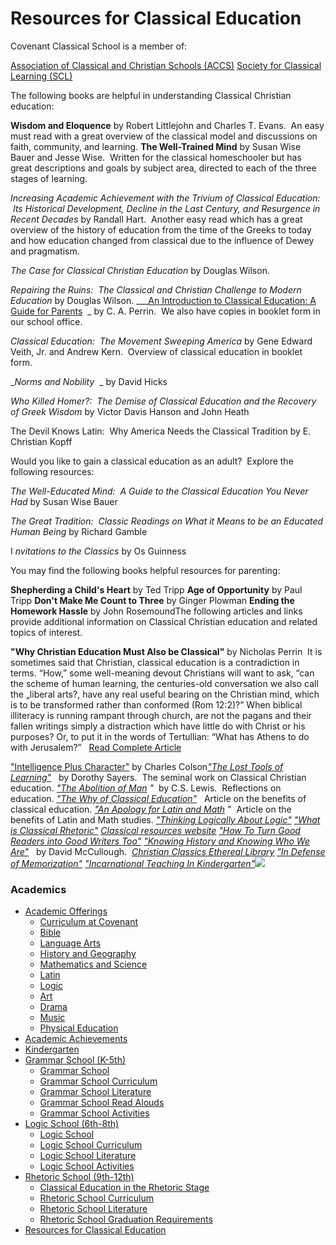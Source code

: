 # Resources for Classical Education

<span></span>
Covenant Classical School is a member of:

[<span>Association of Classical and Christian Schools (ACCS)</span>](http://www.accsedu.org/) <span></span> [<span>Society for Classical Learning (SCL)</span>](http://www.societyforclassicallearning.org/)

The following books are helpful in understanding Classical Christian education:

__Wisdom and Eloquence__ by Robert Littlejohn and Charles T. Evans.  An easy must read with a great overview of the classical model and discussions on faith, community, and learning.
 __The Well-Trained Mind__ by Susan Wise Bauer and Jesse Wise.  Written for the classical homeschooler but has great descriptions and goals by subject area, directed to each of the three stages of learning.

_Increasing Academic Achievement with the Trivium of Classical Education:  Its Historical Development, Decline in the Last Century, and Resurgence in Recent Decades_ by Randall Hart.  Another easy read which has a great overview of the history of education from the time of the Greeks to today and how education changed from classical due to the influence of Dewey and pragmatism.

_The Case for Classical Christian Education_ by Douglas Wilson.

_Repairing the Ruins:  The Classical and Christian Challenge to Modern Education_ by Douglas Wilson.
_<span></span>__<span>[<span>An Introduction to Classical Education: A Guide for Parents</span>](http://classicalsubjects.com/resources/ICE.pdf)</span>  _ by C. A. Perrin.  We also have copies in booklet form in our school office.

_Classical Education:  The Movement Sweeping America_ by Gene Edward Veith, Jr. and Andrew Kern.  Overview of classical education in booklet form.

__Norms and Nobility_  _ by David Hicks 

_Who Killed Homer?:  The Demise of Classical Education and the Recovery of Greek Wisdom_ by Victor Davis Hanson and John Heath

The Devil Knows Latin:  Why America Needs the Classical Tradition by E. Christian Kopff

Would you like to gain a classical education as an adult?  Explore the following resources:

_The Well-Educated Mind:  A Guide to the Classical Education You Never Had_ by Susan Wise Bauer

_The Great Tradition:  Classic Readings on What it Means to be an Educated Human Being_ by Richard Gamble

I _nvitations to the Classics_ by Os Guinness

You may find the following books helpful resources for parenting:

__Shepherding a Child's Heart__ by Ted Tripp __Age of Opportunity__ by Paul Tripp __Don't Make Me Count to Three__ by Ginger Plowman __Ending the Homework Hassle__ by John RosemoundThe following articles and links provide additional information on Classical Christian education and related topics of interest.

**"Why Christian Education Must Also be Classical"** by Nicholas Perrin 
It is sometimes said that Christian, classical education is a contradiction in terms. “How,” some well-meaning devout Christians will want to ask, “can the scheme of human learning, the centuries-old conversation we also call the „liberal arts?, have any real useful bearing on the Christian mind, which is to be transformed rather than conformed (Rom 12:2)?” When biblical illiteracy is running rampant through church, are not the pagans and their fallen writings simply a distraction which have little do with Christ or his purposes? Or, to put it in the words of Tertullian: “What has Athens to do with Jerusalem?”   [<span>Read Complete Article</span>](http://66.132.139.241/uploads/WhyChristianEdMustBeClassical.pdf)

[<span>"Intelligence Plus Character"</span>](http://66.132.139.241/uploads/IntelligencePlusCharacter.pdf) by Charles Colson[_<span>"The Lost Tools of Learning"</span>_](http://www.gbt.org/text/sayers.html) _<span> </span>_ by Dorothy Sayers.  The seminal work on Classical Christian education.
[_<span>"The Abolition of Man</span>_](http://www.columbia.edu/cu/augustine/arch/lewis/abolition1.htm) _<span>" </span>_ by C.S. Lewis.  Reflections on education.
[_<span>"The Why of Classical Education"</span>_](http://www.memoriapress.com/articles/why-classical.html)   Article on the benefits of classical education.
[_<span>"An Apology for Latin and Math</span>_](http://www.memoriapress.com/articles/apology-latin-math.html) "  Article on the benefits of Latin and Math studies.
[_<span>"Thinking Logically About Logic"</span>_](http://www.memoriapress.com/articles/logic.html)<span></span>
[_<span>"What is Classical Rhetoric"</span>_](http://www.memoriapress.com/articles/whatrhetoric.html)
[_<span>Classical resources website</span>_](http://www.gbt.org/res.html)<span></span>
[_<span>"How To Turn Good Readers into Good Writers Too"</span>_](http://www.memoriapress.com/articles/One-Myth.html)<span></span>
[_<span>"Knowing History and Knowing Who We Are"</span>_](http://www.realclearpolitics.com/Commentary/com-4_18_05_DM.html) _<span> </span>_ by David McCullough. 
[_<span></span>_](http://www.higherparadigms.com/qe1001.htm)[_<span>Christian Classics Ethereal Library</span>_](http://www.ccel.org/) <span>_<span></span>_</span> [_<span>"In Defense of Memorization"</span>_](http://www.city-journal.org/html/14_3_defense_memorization.html)
[_<span>"Incarnational Teaching In Kindergarten"</span>_](http://quidditycirce.wordpress.com/2009/02/07/incarnational-teaching-in-kindergarten/)![](http://www.covenantclassicalschool.org/uploads/schoolprofile-W.jpg)

### Academics

*   [Academic Offerings](http://www.covenantclassicalschool.org/pages/page.asp?page_id=104567)
    *   [Curriculum at Covenant](http://www.covenantclassicalschool.org/curriculum)
    *   [Bible](http://www.covenantclassicalschool.org/pages/page.asp?page_id=104567)
    *   [Language Arts](http://www.covenantclassicalschool.org/pages/page.asp?page_id=104568)
    *   [History and Geography](http://www.covenantclassicalschool.org/pages/page.asp?page_id=104569)
    *   [Mathematics and Science](http://www.covenantclassicalschool.org/pages/page.asp?page_id=104570)
    *   [Latin](http://www.covenantclassicalschool.org/pages/page.asp?page_id=104721)
    *   [Logic](http://www.covenantclassicalschool.org/pages/page.asp?page_id=104572)
    *   [Art](http://www.covenantclassicalschool.org/pages/page.asp?page_id=151325)
    *   [Drama](http://www.covenantclassicalschool.org/pages/page.asp?page_id=151324)
    *   [Music](http://www.covenantclassicalschool.org/pages/page.asp?page_id=104573)
    *   [Physical Education](http://www.covenantclassicalschool.org/pages/page.asp?page_id=104574)
*   [Academic Achievements](http://www.covenantclassicalschool.org/pages/page.asp?page_id=151308)
*   [Kindergarten](http://www.covenantclassicalschool.org/kindergarten)
*   [Grammar School (K-5th)](http://www.covenantclassicalschool.org/pages/page.asp?page_id=98010)
    *   [Grammar School](http://www.covenantclassicalschool.org/grammar)
    *   [Grammar School Curriculum](http://www.covenantclassicalschool.org/pages/page.asp?page_id=98011)
    *   [Grammar School Literature](http://www.covenantclassicalschool.org/pages/page.asp?page_id=99340)
    *   [Grammar School Read Alouds](http://www.covenantclassicalschool.org/pages/page.asp?page_id=102886)
    *   [Grammar School Activities](http://www.covenantclassicalschool.org/pages/page.asp?page_id=98012)
*   [Logic School (6th-8th)](http://www.covenantclassicalschool.org/pages/page.asp?page_id=98133)
    *   [Logic School](http://www.covenantclassicalschool.org/logic-school)
    *   [Logic School Curriculum](http://www.covenantclassicalschool.org/pages/page.asp?page_id=98134)
    *   [Logic School Literature](http://www.covenantclassicalschool.org/pages/page.asp?page_id=99341)
    *   [Logic School Activities](http://www.covenantclassicalschool.org/pages/page.asp?page_id=98135)
*   [Rhetoric School (9th-12th)](http://www.covenantclassicalschool.org/pages/page.asp?page_id=98136)
    *   [Classical Education in the Rhetoric Stage](http://www.covenantclassicalschool.org/pages/page.asp?page_id=98136)
    *   [Rhetoric School Curriculum](http://www.covenantclassicalschool.org/pages/page.asp?page_id=98137)
    *   [Rhetoric School Literature](http://www.covenantclassicalschool.org/pages/page.asp?page_id=112638)
    *   [Rhetoric School Graduation Requirements](http://www.covenantclassicalschool.org/pages/page.asp?page_id=172045)
*   [Resources for Classical Education](http://www.covenantclassicalschool.org/resources)
